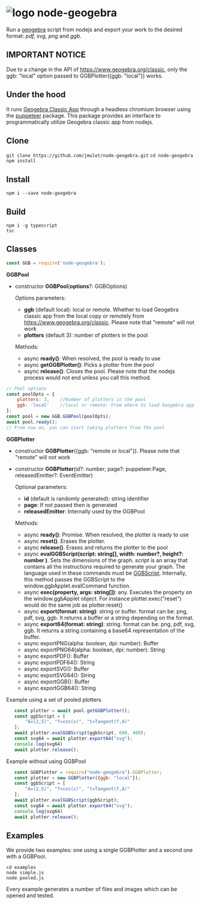 # ![logo](./docs/nodeggb.png) node-geogebra 

Run a [geogebra](https://www.geogebra.org) script from nodejs and export your work to the desired format: _pdf, svg, png_ and _ggb_.

## IMPORTANT NOTICE

Due to a change in the API of https://www.geogebra.org/classic, only the ggb: "local" option passed to GGBPlotter({ggb: "local"}) works.


## Under the hood

It runs [Geogebra Classic App](https://www.geogebra.org/classic) through a headless chromium browser using the [puppeteer](https://github.com/GoogleChrome/puppeteer) package. This package provides an interface to programmatically utilize Geogebra classic app from nodejs.


## Clone

`git clone https://github.com/jmulet/node-geogebra.git`
`cd node-geogebra`
`npm install `

## Install

`npm i --save node-geogebra`

## Build

```
npm i -g typescript
tsc
```

## Classes

```javascript
const GGB = require('node-geogebra');
```

**GGBPool**

- constructor **GGBPool**(**options**?: GGBOptions)
  
  Options parameters:
    - **ggb** (default local): local or remote. Whether to load Geogebra classic app from the local copy or remotely from https://www.geogebra.org/classic. Please note that "remote" will not work
    - **plotters** (default 3): number of plotters in the pool
  
  Methods:

    - async **ready()**: When resolved, the pool is ready to use
    - async **getGGBPlotter()**: Picks a plotter from the pool
    - async **release()**: Closes the pool. Please note that the nodejs process would not end unless you call this method.

```javascript
// Pool options
const poolOpts = {
    plotters: 3,    //Number of plotters in the pool
    ggb: 'local'    //local or remote: From where to load Geogebra app
};
const pool = new GGB.GGBPool(poolOpts);
await pool.ready();
// From now on, you can start taking plotters from the pool
```

**GGBPlotter**

- constructor **GGBPlotter**({ggb: "remote or local"}). Please note that "remote" will not work
- constructor **GGBPlotter**(id?: number, page?: puppeteer.Page, releasedEmitter?: EventEmitter)
  
  Optional parameters:
    - **id** (default is randomly generated): string identifier 
    - **page**: If not passed then is generated
    - **releasedEmitter**: Internally used by the GGBPool
  
  Methods:

    - async **ready()**: Promise<Page>. When resolved, the plotter is ready to use
    - async **reset()**. Erases the plotter.
    - async **release()**. Erases and returns the plotter to the pool
    - async **evalGGBScript(script: string[], width: number?, height?: number )**. Sets the dimensions of the graph. _script_ is an array that contains all the instructions required to generate your graph. The language used in these commands must be [GGBScript](https://wiki.geogebra.org/en/Scripting_Commands). Internally, this method passes the GGBScript to the window.ggbApplet.evalCommand function.
    - async **exec(property, args: string[])**: any. Executes the property on the window.ggbApplet object. For instance plotter.exec("reset") would do the same job as plotter.reset()
    - async **export(format: string)**: string or buffer. format can be: png, pdf, svg, ggb. It returns a buffer or a string depending on the format.
    - async **export64(format: string)**: string. format can be: png, pdf, svg, ggb. It returns a string containing a base64 representation of the buffer.
    - async exportPNG(alpha: boolean, dpi: number): Buffer
    - async exportPNG64(alpha: boolean, dpi: number): String
    - async exportPDF(): Buffer
    - async exportPDF64(): String
    - async exportSVG(): Buffer
    - async exportSVG64(): String
    - async exportGGB(): Buffer
    - async exportGGB64(): String

Example using a set of pooled plotters

```javascript
   const plotter = await pool.getGGBPlotter();
   const ggbScript = [
       "A=(2,5)", "f=cos(x)", "t=Tangent(f,A)"
   ];
   await plotter.evalGGBScript(ggbScript, 600, 400);
   const svg64 = await plotter.export64("svg");
   console.log(svg64)
   await plotter.release(); 
```

Example without using GGBPool

```javascript
   const GGBPlotter = require("node-geogebra").GGBPlotter;
   const plotter = new GGBPlotter({ggb: "local"});
   const ggbScript = [
       "A=(2,5)", "f=cos(x)", "t=Tangent(f,A)"
   ];
   await plotter.evalGGBScript(ggbScript);
   const svg64 = await plotter.export64("svg");
   console.log(svg64)
   await plotter.release(); 
```


## Examples

We provide two examples: one using a single GGBPlotter and a second one with a GGBPool.

```
cd examples
node simple.js
node pooled.js
```

Every example generates a number of files and images which can be opened and tested.